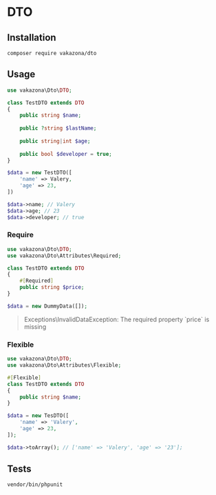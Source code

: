 # DTO

## Installation

```
composer require vakazona/dto
```

## Usage

```php
use vakazona\Dto\DTO;

class TestDTO extends DTO
{
    public string $name;
    
    public ?string $lastName;
    
    public string|int $age;
    
    public bool $developer = true;
}

$data = new TestDTO([
    'name' => Valery,
    'age' => 23,
])

$data->name; // Valery
$data->age; // 23
$data->developer; // true
```

### Require

```php
use vakazona\Dto\DTO;
use vakazona\Dto\Attributes\Required;

class TestDTO extends DTO
{
    #[Required]
    public string $price;
}

$data = new DummyData([]);
```

> Exceptions\InvalidDataException: The required property \`price\` is missing

### Flexible

```php
use vakazona\Dto\DTO;
use vakazona\Dto\Attributes\Flexible;

#[Flexible]
class TestDTO extends DTO
{
    public string $name;
}

$data = new TesDTO([
    'name' => 'Valery',
    'age' => 23,
]);

$data->toArray(); // ['name' => 'Valery', 'age' => '23'];
```
## Tests
```
vendor/bin/phpunit
```
